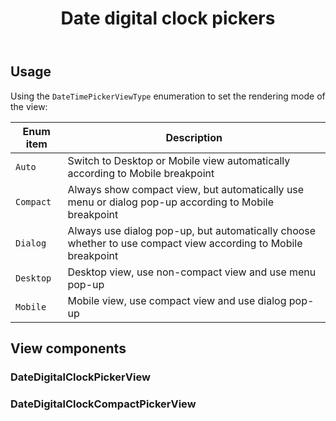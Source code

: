 ﻿---
title: Date digital clock pickers
desc: "The **PDateDigitalClockPicker** is a date-time selection component with a digital clock."
tag: "Preset"
related:
  - /blazor/components/date-pickers
  - /blazor/labs/digital-clocks
  - /blazor/labs/date-time-pickers
---

## Usage

<masa-example file="Examples.labs.date_digital_clock_pickers.Picker"></masa-example>

Using the `DateTimePickerViewType` enumeration to set the rendering mode of the view:

| Enum item | Description                                                                                                   |
|-----------|---------------------------------------------------------------------------------------------------------------|
| `Auto`    | Switch to Desktop or Mobile view automatically according to Mobile breakpoint                                 |
| `Compact` | Always show compact view, but automatically use menu or dialog pop-up according to Mobile breakpoint          |
| `Dialog`  | Always use dialog pop-up, but automatically choose whether to use compact view according to Mobile breakpoint |
| `Desktop` | Desktop view, use non-compact view and use menu pop-up                                                        |
| `Mobile`  | Mobile view, use compact view and use dialog pop-up                                                           |

## View components

### DateDigitalClockPickerView

<masa-example file="Examples.labs.date_digital_clock_pickers.Default"></masa-example>

### DateDigitalClockCompactPickerView

<masa-example file="Examples.labs.date_digital_clock_pickers.Compact"></masa-example>
